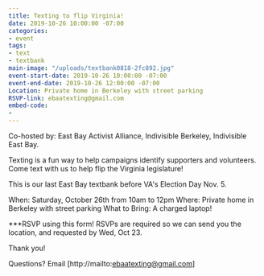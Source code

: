 ```yaml
---
title: Texting to flip Virginia!
date: 2019-10-26 10:00:00 -07:00
categories:
- event
tags:
- text
- textbank
main-image: "/uploads/textbank0818-2fc892.jpg"
event-start-date: 2019-10-26 10:00:00 -07:00
event-end-date: 2019-10-26 12:00:00 -07:00
Location: Private home in Berkeley with street parking
RSVP-link: ebaatexting@gmail.com
embed-code:
- 
---
```


Co-hosted by: East Bay Activist Alliance, Indivisible Berkeley, Indivisible East Bay. 

Texting is a fun way to help campaigns identify supporters and volunteers. Come text with us to help flip the Virginia legislature! 

This is our last East Bay textbank before VA's Election Day Nov. 5.

When: Saturday, October 26th from 10am to 12pm
Where: Private home in Berkeley with street parking
What to Bring: A charged laptop!

***RSVP using this form! RSVPs are required so we can send you the location, and requested by Wed, Oct 23. 

Thank you!

Questions? Email [http://mailto:ebaatexting@gmail.com]